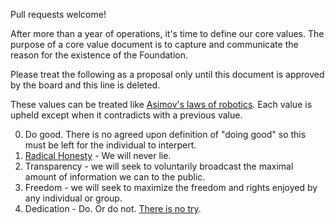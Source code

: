 Pull requests welcome!

After more than a year of operations, it's time to define our core values.
The purpose of a core value document is to capture and communicate the reason for the existence of the Foundation.

Please treat the following as a proposal only until this document is approved by the board and this line is deleted.

These values can be treated like [Asimov's laws of robotics](http://en.wikipedia.org/wiki/Three_Laws_of_Robotics). Each value is upheld except when it contradicts with a previous value.

0. Do good. There is no agreed upon definition of "doing good" so this must be left for the individual to interpert.
1. [Radical Honesty](http://www.radicalhonesty.com/) - We will never lie.
2. Transparency - we will seek to voluntarily broadcast the maximal amount of information we can to the public.
3. Freedom - we will seek to maximize the freedom and rights enjoyed by any individual or group. 
4. Dedication - Do. Or do not. [There is no try](https://www.youtube.com/watch?v=BQ4yd2W50No).
